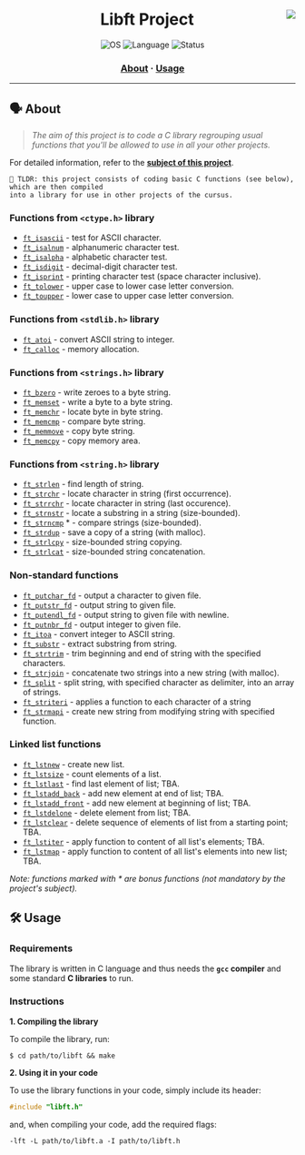 <div align="center">

# Libft Project <img align="right" src="https://user-images.githubusercontent.com/102881479/214134381-5a7ce482-fa10-4d03-a689-991b84cfc3e0.png" /> 

<p align="center">
    <img src="https://img.shields.io/badge/OS-Linux-blue" alt="OS">
    <img src="https://img.shields.io/badge/Language-C%20%7C%20C%2B%2B-blue.svg" alt="Language">
    <img src="https://img.shields.io/badge/Status-Completed-brightgreen.svg" alt="Status">
</p>

</div>

<h3 align="center">
	<a href="#%EF%B8%8F-about">About</a>
	<span> · </span>
	<a href="#%EF%B8%8F-usage">Usage</a>
</h3>

---

## 🗣️ About

> _The aim of this project is to code a C library regrouping usual functions that you'll be allowed to use in all your other projects._

For detailed information, refer to the [**subject of this project**](https://github.com/nataliakzm/School42_Cursus/blob/main/Libft/Libft.pdf).

    🚀 TLDR: this project consists of coding basic C functions (see below), which are then compiled
    into a library for use in other projects of the cursus.

### Functions from `<ctype.h>` library

- [`ft_isascii`](https://github.com/nataliakzm/School42_Cursus/blob/main/Libft/ft_isascii.c) - test for ASCII character.
- [`ft_isalnum`](https://github.com/nataliakzm/School42_Cursus/blob/main/Libft/ft_isalnum.c) - alphanumeric character test.
- [`ft_isalpha`](https://github.com/nataliakzm/School42_Cursus/blob/main/Libft/ft_isalpha.c) - alphabetic character test.
- [`ft_isdigit`](https://github.com/nataliakzm/School42_Cursus/blob/main/Libft/ft_isdigit.c) - decimal-digit character test.
- [`ft_isprint`](https://github.com/nataliakzm/School42_Cursus/blob/main/Libft/ft_isprint.c) - printing character test (space character inclusive).
- [`ft_tolower`](https://github.com/nataliakzm/School42_Cursus/blob/main/Libft/ft_tolower.c) - upper case to lower case letter conversion.
- [`ft_toupper`](https://github.com/nataliakzm/School42_Cursus/blob/main/Libft/ft_toupper.c) - lower case to upper case letter conversion.

### Functions from `<stdlib.h>` library

- [`ft_atoi`](https://github.com/nataliakzm/School42_Cursus/blob/main/Libft/ft_atoi.c) - convert ASCII string to integer.
- [`ft_calloc`](https://github.com/nataliakzm/School42_Cursus/blob/main/Libft/ft_calloc.c) - memory allocation.

### Functions from `<strings.h>` library

- [`ft_bzero`](https://github.com/nataliakzm/School42_Cursus/blob/main/Libft/ft_bzero.c) - write zeroes to a byte string.
- [`ft_memset`](https://github.com/nataliakzm/School42_Cursus/blob/main/Libft/ft_memset.c) - write a byte to a byte string.
- [`ft_memchr`](https://github.com/nataliakzm/School42_Cursus/blob/main/Libft/ft_memchr.c) - locate byte in byte string.
- [`ft_memcmp`](https://github.com/nataliakzm/School42_Cursus/blob/main/Libft/ft_memcmp.c) - compare byte string.
- [`ft_memmove`](https://github.com/nataliakzm/School42_Cursus/blob/main/Libft/ft_memmove.c) - copy byte string.
- [`ft_memcpy`](https://github.com/nataliakzm/School42_Cursus/blob/main/Libft/ft_memcpy.c) - copy memory area.

### Functions from `<string.h>` library

- [`ft_strlen`](https://github.com/nataliakzm/School42_Cursus/blob/main/Libft/ft_strlen.c) - find length of string.
- [`ft_strchr`](https://github.com/nataliakzm/School42_Cursus/blob/main/Libft/ft_strchr.c) - locate character in string (first occurrence).
- [`ft_strrchr`](https://github.com/nataliakzm/School42_Cursus/blob/main/Libft/ft_strrchr.c) - locate character in string (last occurence).
- [`ft_strnstr`](https://github.com/nataliakzm/School42_Cursus/blob/main/Libft/ft_strnstr.c) - locate a substring in a string (size-bounded).
- [`ft_strncmp`](https://github.com/nataliakzm/School42_Cursus/blob/main/Libft/ft_strncmp.c) \* - compare strings (size-bounded).
- [`ft_strdup`](https://github.com/nataliakzm/School42_Cursus/blob/main/Libft/ft_strdup.c) - save a copy of a string (with malloc).
- [`ft_strlcpy`](https://github.com/nataliakzm/School42_Cursus/blob/main/Libft/ft_strlcpy.c) - size-bounded string copying.
- [`ft_strlcat`](https://github.com/nataliakzm/School42_Cursus/blob/main/Libft/ft_strlcat.c) - size-bounded string concatenation.

### Non-standard functions

- [`ft_putchar_fd`](https://github.com/nataliakzm/School42_Cursus/blob/main/Libft/ft_putchar_fd.c) - output a character to given file.
- [`ft_putstr_fd`](https://github.com/nataliakzm/School42_Cursus/blob/main/Libft/ft_putstr_fd.c) - output string to given file.
- [`ft_putendl_fd`](https://github.com/nataliakzm/School42_Cursus/blob/main/Libft/ft_putendl_fd.c) - output string to given file with newline.
- [`ft_putnbr_fd`](https://github.com/nataliakzm/School42_Cursus/blob/main/Libft/ft_putnbr_fd.c) - output integer to given file.
- [`ft_itoa`](https://github.com/nataliakzm/School42_Cursus/blob/main/Libft/ft_itoa.c) - convert integer to ASCII string.
- [`ft_substr`](https://github.com/nataliakzm/School42_Cursus/blob/main/Libft/ft_substr.c) - extract substring from string.
- [`ft_strtrim`](https://github.com/nataliakzm/School42_Cursus/blob/main/Libft/ft_strtrim.c) - trim beginning and end of string with the specified characters.
- [`ft_strjoin`](https://github.com/nataliakzm/School42_Cursus/blob/main/Libft/ft_strjoin.c) - concatenate two strings into a new string (with malloc).
- [`ft_split`](https://github.com/nataliakzm/School42_Cursus/blob/main/Libft/ft_split.c) - split string, with specified character as delimiter, into an array of strings.
- [`ft_striteri`](https://github.com/nataliakzm/School42_Cursus/blob/main/Libft/ft_striteri.c) - applies a function to each character of a string
- [`ft_strmapi`](https://github.com/nataliakzm/School42_Cursus/blob/main/Libft/ft_strmapi.c) - create new string from modifying string with specified function.

### Linked list functions

- [`ft_lstnew`](https://github.com/nataliakzm/School42_Cursus/blob/main/Libft/ft_lstnew.c) - create new list.
- [`ft_lstsize`](https://github.com/nataliakzm/School42_Cursus/blob/main/Libft/ft_lstsize.c) - count elements of a list.
- [`ft_lstlast`](https://github.com/nataliakzm/School42_Cursus/blob/main/Libft/ft_lstlast.c) - find last element of list; TBA.
- [`ft_lstadd_back`](https://github.com/nataliakzm/School42_Cursus/blob/main/Libft/ft_lstadd_back.c) - add new element at end of list; TBA.
- [`ft_lstadd_front`](https://github.com/nataliakzm/School42_Cursus/blob/main/Libft/ft_lstadd_front.c) - add new element at beginning of list; TBA.
- [`ft_lstdelone`](https://github.com/nataliakzm/School42_Cursus/blob/main/Libft/ft_lstdelone.c) - delete element from list; TBA.
- [`ft_lstclear`](https://github.com/nataliakzm/School42_Cursus/blob/main/Libft/ft_lstclear.c) - delete sequence of elements of list from a starting point; TBA.
- [`ft_lstiter`](https://github.com/nataliakzm/School42_Cursus/blob/main/Libft/ft_lstiter.c) - apply function to content of all list's elements; TBA.
- [`ft_lstmap`](https://github.com/nataliakzm/School42_Cursus/blob/main/Libft/ft_lstmap.c) - apply function to content of all list's elements into new list; TBA.

_Note: functions marked with \* are bonus functions (not mandatory by the project's subject)._

## 🛠️ Usage

### Requirements

The library is written in C language and thus needs the **`gcc` compiler** and some standard **C libraries** to run.

### Instructions

**1. Compiling the library**

To compile the library, run:

```shell
$ cd path/to/libft && make
```

**2. Using it in your code**

To use the library functions in your code, simply include its header:

```C
#include "libft.h"
```

and, when compiling your code, add the required flags:

```shell
-lft -L path/to/libft.a -I path/to/libft.h
```
